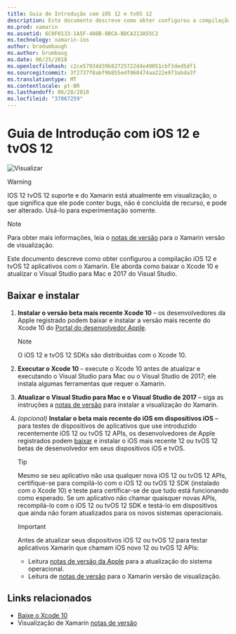 ```yaml
---
title: Guia de Introdução com iOS 12 e tvOS 12
description: Este documento descreve como obter configurou a compilação iOS 12 e tvOS 12 aplicativos com o Xamarin. Ele aborda como baixar o Xcode 10 e atualizar o Visual Studio para Mac e 2017 do Visual Studio.
ms.prod: xamarin
ms.assetid: 6C0F0133-1A5F-408B-8BCA-BDCA313A55C2
ms.technology: xamarin-ios
author: bradumbaugh
ms.author: brumbaug
ms.date: 06/25/2018
ms.openlocfilehash: c2ce57934d39b82725722d4e49051cbf3ded5df1
ms.sourcegitcommit: 3f2737f8abf9b855edf060474aa222e973abda3f
ms.translationtype: MT
ms.contentlocale: pt-BR
ms.lasthandoff: 06/28/2018
ms.locfileid: "37067259"
---
```

# <a name="getting-started-with-ios-12-and-tvos-12"></a>Guia de Introdução com iOS 12 e tvOS 12

![Visualizar](~/media/shared/preview.png)

> [!WARNING]
> IOS 12 tvOS 12 suporte e do Xamarin está atualmente em visualização, o que significa que ele pode conter bugs, não é concluída de recurso, e pode ser alterado. Usá-lo para experimentação somente.

> [!NOTE]
> Para obter mais informações, leia o [notas de versão](https://releases.xamarin.com/preview-release-xcode-10-beta/) para o Xamarin versão de visualização.

Este documento descreve como obter configurou a compilação iOS 12 e tvOS 12 aplicativos com o Xamarin. Ele aborda como baixar o Xcode 10 e atualizar o Visual Studio para Mac e 2017 do Visual Studio.

## <a name="download-and-install"></a>Baixar e instalar

1. **Instalar o versão beta mais recente Xcode 10** – os desenvolvedores da Apple registrado podem baixar e instalar a versão mais recente do Xcode 10 do [Portal do desenvolvedor Apple](https://developer.apple.com/download/).

   > [!NOTE]
   > O iOS 12 e tvOS 12 SDKs são distribuídas com o Xcode 10.

2. **Executar o Xcode 10** – execute o Xcode 10 antes de atualizar e executando o Visual Studio para Mac ou o Visual Studio de 2017; ele instala algumas ferramentas que requer o Xamarin.

3. **Atualizar o Visual Studio para Mac e o Visual Studio de 2017** – siga as instruções a [notas de versão](https://releases.xamarin.com/preview-release-xcode-10-beta/) para instalar a visualização do Xamarin.

4. _(opcional)_  **Instalar o beta mais recente do iOS em dispositivos iOS** – para testes de dispositivos de aplicativos que use introduzido recentemente iOS 12 ou tvOS 12 APIs, os desenvolvedores de Apple registrados podem [baixar](https://developer.apple.com/download) e instalar o iOS mais recente 12 ou tvOS 12 betas de desenvolvedor em seus dispositivos iOS e tvOS.

   > [!TIP]
   > Mesmo se seu aplicativo não usa qualquer nova iOS 12 ou tvOS 12 APIs, certifique-se para compilá-lo com o iOS 12 ou tvOS 12 SDK (instalado com o Xcode 10) e teste para certificar-se de que tudo está funcionando como esperado. Se um aplicativo não chamar quaisquer novas APIs, recompilá-lo com o iOS 12 ou tvOS 12 SDK e testá-lo em dispositivos que ainda não foram atualizados para os novos sistemas operacionais.

   > [!IMPORTANT]
   > Antes de atualizar seus dispositivos iOS 12 ou tvOS 12 para testar aplicativos Xamarin que chamam iOS novo 12 ou tvOS 12 APIs:
   > - Leitura [notas de versão da Apple](https://developer.apple.com/download/) para a atualização do sistema operacional.
   > - Leitura de [notas de versão](https://releases.xamarin.com/preview-release-xcode-10-beta/) para o Xamarin versão de visualização.

## <a name="related-links"></a>Links relacionados

- [Baixe o Xcode 10](https://developer.apple.com/download/)
- Visualização de Xamarin [notas de versão](https://releases.xamarin.com/preview-release-xcode-10-beta/)

